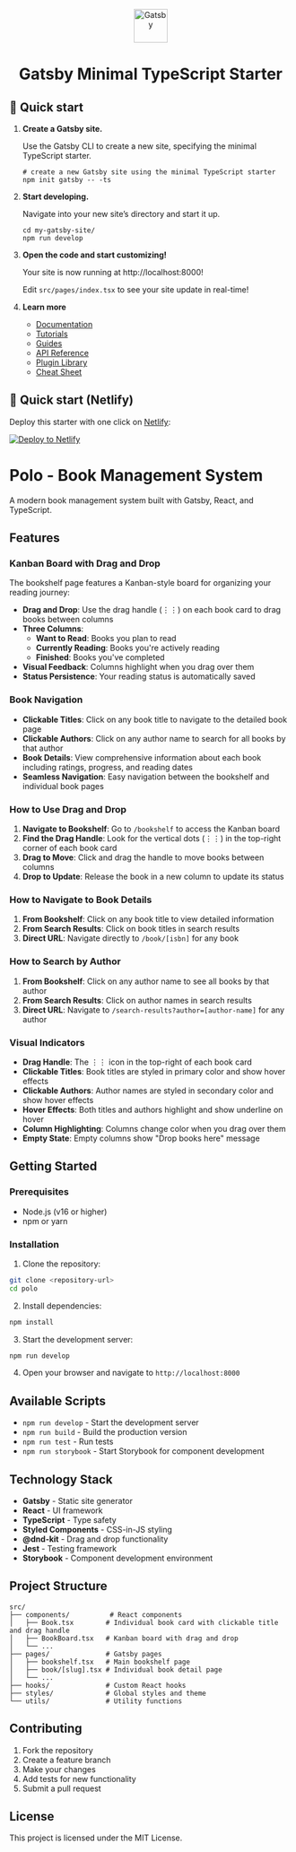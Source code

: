 <p align="center">
  <a href="https://www.gatsbyjs.com/?utm_source=starter&utm_medium=readme&utm_campaign=minimal-starter-ts">
    <img alt="Gatsby" src="https://www.gatsbyjs.com/Gatsby-Monogram.svg" width="60" />
  </a>
</p>
<h1 align="center">
  Gatsby Minimal TypeScript Starter
</h1>

## 🚀 Quick start

1.  **Create a Gatsby site.**

    Use the Gatsby CLI to create a new site, specifying the minimal TypeScript starter.

    ```shell
    # create a new Gatsby site using the minimal TypeScript starter
    npm init gatsby -- -ts
    ```

2.  **Start developing.**

    Navigate into your new site’s directory and start it up.

    ```shell
    cd my-gatsby-site/
    npm run develop
    ```

3.  **Open the code and start customizing!**

    Your site is now running at http://localhost:8000!

    Edit `src/pages/index.tsx` to see your site update in real-time!

4.  **Learn more**

    - [Documentation](https://www.gatsbyjs.com/docs/?utm_source=starter&utm_medium=readme&utm_campaign=minimal-starter-ts)
    - [Tutorials](https://www.gatsbyjs.com/docs/tutorial/?utm_source=starter&utm_medium=readme&utm_campaign=minimal-starter-ts)
    - [Guides](https://www.gatsbyjs.com/docs/how-to/?utm_source=starter&utm_medium=readme&utm_campaign=minimal-starter-ts)
    - [API Reference](https://www.gatsbyjs.com/docs/api-reference/?utm_source=starter&utm_medium=readme&utm_campaign=minimal-starter-ts)
    - [Plugin Library](https://www.gatsbyjs.com/plugins?utm_source=starter&utm_medium=readme&utm_campaign=minimal-starter-ts)
    - [Cheat Sheet](https://www.gatsbyjs.com/docs/cheat-sheet/?utm_source=starter&utm_medium=readme&utm_campaign=minimal-starter-ts)

## 🚀 Quick start (Netlify)

Deploy this starter with one click on [Netlify](https://app.netlify.com/signup):

[<img src="https://www.netlify.com/img/deploy/button.svg" alt="Deploy to Netlify" />](https://app.netlify.com/start/deploy?repository=https://github.com/gatsbyjs/gatsby-starter-minimal-ts)

# Polo - Book Management System

A modern book management system built with Gatsby, React, and TypeScript.

## Features

### Kanban Board with Drag and Drop
The bookshelf page features a Kanban-style board for organizing your reading journey:

- **Drag and Drop**: Use the drag handle (⋮⋮) on each book card to drag books between columns
- **Three Columns**: 
  - **Want to Read**: Books you plan to read
  - **Currently Reading**: Books you're actively reading
  - **Finished**: Books you've completed
- **Visual Feedback**: Columns highlight when you drag over them
- **Status Persistence**: Your reading status is automatically saved

### Book Navigation
- **Clickable Titles**: Click on any book title to navigate to the detailed book page
- **Clickable Authors**: Click on any author name to search for all books by that author
- **Book Details**: View comprehensive information about each book including ratings, progress, and reading dates
- **Seamless Navigation**: Easy navigation between the bookshelf and individual book pages

### How to Use Drag and Drop

1. **Navigate to Bookshelf**: Go to `/bookshelf` to access the Kanban board
2. **Find the Drag Handle**: Look for the vertical dots (⋮⋮) in the top-right corner of each book card
3. **Drag to Move**: Click and drag the handle to move books between columns
4. **Drop to Update**: Release the book in a new column to update its status

### How to Navigate to Book Details

1. **From Bookshelf**: Click on any book title to view detailed information
2. **From Search Results**: Click on book titles in search results
3. **Direct URL**: Navigate directly to `/book/[isbn]` for any book

### How to Search by Author

1. **From Bookshelf**: Click on any author name to see all books by that author
2. **From Search Results**: Click on author names in search results
3. **Direct URL**: Navigate to `/search-results?author=[author-name]` for any author

### Visual Indicators

- **Drag Handle**: The ⋮⋮ icon in the top-right of each book card
- **Clickable Titles**: Book titles are styled in primary color and show hover effects
- **Clickable Authors**: Author names are styled in secondary color and show hover effects
- **Hover Effects**: Both titles and authors highlight and show underline on hover
- **Column Highlighting**: Columns change color when you drag over them
- **Empty State**: Empty columns show "Drop books here" message

## Getting Started

### Prerequisites

- Node.js (v16 or higher)
- npm or yarn

### Installation

1. Clone the repository:
```bash
git clone <repository-url>
cd polo
```

2. Install dependencies:
```bash
npm install
```

3. Start the development server:
```bash
npm run develop
```

4. Open your browser and navigate to `http://localhost:8000`

## Available Scripts

- `npm run develop` - Start the development server
- `npm run build` - Build the production version
- `npm run test` - Run tests
- `npm run storybook` - Start Storybook for component development

## Technology Stack

- **Gatsby** - Static site generator
- **React** - UI framework
- **TypeScript** - Type safety
- **Styled Components** - CSS-in-JS styling
- **@dnd-kit** - Drag and drop functionality
- **Jest** - Testing framework
- **Storybook** - Component development environment

## Project Structure

```
src/
├── components/          # React components
│   ├── Book.tsx        # Individual book card with clickable title and drag handle
│   ├── BookBoard.tsx   # Kanban board with drag and drop
│   └── ...
├── pages/              # Gatsby pages
│   ├── bookshelf.tsx   # Main bookshelf page
│   ├── book/[slug].tsx # Individual book detail page
│   └── ...
├── hooks/              # Custom React hooks
├── styles/             # Global styles and theme
└── utils/              # Utility functions
```

## Contributing

1. Fork the repository
2. Create a feature branch
3. Make your changes
4. Add tests for new functionality
5. Submit a pull request

## License

This project is licensed under the MIT License.
